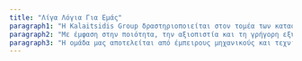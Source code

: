 ```yaml
---
title: "Λίγα Λόγια Για Εμάς"
paragraph1: "Η Kalaitsidis Group δραστηριοποιείται στον τομέα των κατασκευών εδώ και πολλά χρόνια, προσφέροντας ολοκληρωμένες λύσεις σε κάθε είδους κατασκευαστικό έργο."
paragraph2: "Με έμφαση στην ποιότητα, την αξιοπιστία και τη γρήγορη εξυπηρέτηση, έχουμε κατακτήσει την εμπιστοσύνη εκατοντάδων πελατών σε όλη την Ελλάδα."
paragraph3: "Η ομάδα μας αποτελείται από έμπειρους μηχανικούς και τεχνίτες που συνδυάζουν την παράδοση με τις σύγχρονες τεχνολογίες, εξασφαλίζοντας έργα υψηλής ποιότητας που ξεπερνούν τις προσδοκίες."
---
```

